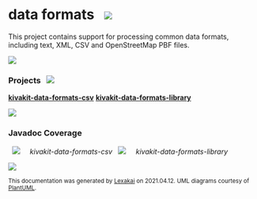 # data formats &nbsp;&nbsp;![](https://www.kivakit.org/images/gears-40.png)

This project contains support for processing common data formats, including text, XML, CSV and OpenStreetMap PBF files.

![](https://www.kivakit.org/images/horizontal-line.png)

[//]: # (start-user-text)



[//]: # (end-user-text)

### Projects &nbsp; ![](https://www.kivakit.org/images/gears-40.png)

[**kivakit-data-formats-csv**](csv/README.md)
[**kivakit-data-formats-library**](library/README.md)

![](https://www.kivakit.org/images/short-horizontal-line.png)

### Javadoc Coverage

&nbsp;  ![](https://www.kivakit.org/images/meter-100-12.png) &nbsp; &nbsp; *kivakit-data-formats-csv*
&nbsp;  ![](https://www.kivakit.org/images/meter-100-12.png) &nbsp; &nbsp; *kivakit-data-formats-library*

[//]: # (start-user-text)



[//]: # (end-user-text)

![](https://www.kivakit.org/images/horizontal-line.png)


<sub>This documentation was generated by [Lexakai](https://github.com/Telenav/lexakai) on 2021.04.12. UML diagrams courtesy
of [PlantUML](http://plantuml.com).</sub>
